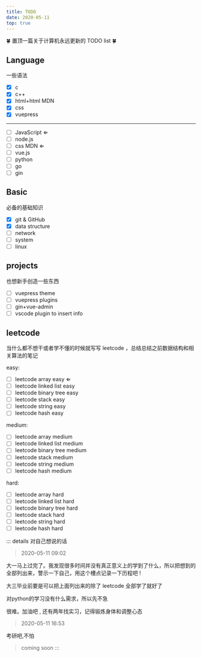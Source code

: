 ```yaml
---
title: TODO
date: 2020-05-11
top: true
---
```


<!--置顶文章的链接不应该显示时间戳-->

🍀 置顶一篇关于计算机永远更新的 TODO list 🍀

## Language

一些语法

- [x] c 
- [x] c++
- [x] html+html MDN
- [x] css
- [x] vuepress

***

- [ ] JavaScript $\Leftarrow$
- [ ] node.js
- [ ] css MDN  $\Leftarrow$
- [ ] vue.js
- [ ] python
- [ ] go
- [ ] gin

## Basic

必备的基础知识

- [x] git & GitHub
- [x] data structure
- [ ] network
- [ ] system
- [ ] linux

## projects

也想新手创造一些东西

- [ ] vuepress theme
- [ ] vuepress plugins
- [ ] gin+vue-admin
- [ ] vscode plugin to insert info

## leetcode

当什么都不想干或者学不懂的时候就写写 leetcode ，总结总结之前数据结构和相关算法的笔记

easy:

- [ ] leetcode array easy   $\Leftarrow$
- [ ] leetcode linked list easy
- [ ] leetcode binary tree easy
- [ ] leetcode stack easy
- [ ] leetcode string easy 
- [ ] leetcode hash easy

medium:

- [ ] leetcode array medium
- [ ] leetcode linked list medium
- [ ] leetcode binary tree medium
- [ ] leetcode stack medium
- [ ] leetcode string medium 
- [ ] leetcode hash medium

hard:

- [ ] leetcode array hard
- [ ] leetcode linked list hard
- [ ] leetcode binary tree hard
- [ ] leetcode stack hard
- [ ] leetcode string hard 
- [ ] leetcode hash hard

::: details 对自己想说的话

> 2020-05-11 09:02

大一马上过完了。我发现很多时间并没有真正意义上的学到了什么，所以把想到的全部列出来，警示一下自己，用这个槽点记录一下历程吧 !

大三毕业前要是可以把上面列出来的除了 leetcode 全部学了就好了

对python的学习没有什么需求，所以先不急

很难。加油吧 , 还有两年找实习，记得锻炼身体和调整心态

> 2020-05-11 16:53

考研吧,不怕

> coming soon
:::